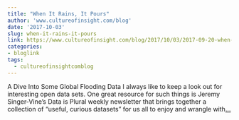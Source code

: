```yaml
---
title: "When It Rains, It Pours"
author: 'www.cultureofinsight.com/blog'
date: '2017-10-03'
slug: when-it-rains-it-pours
link: https://www.cultureofinsight.com/blog/2017/10/03/2017-09-20-when-it-rains-it-pours/
categories:
- bloglink
tags:
  - cultureofinsightcomblog
---
```


A Dive Into Some Global Flooding Data I always like to keep a look out for interesting open data sets. One great resource for such things is Jeremy Singer-Vine’s Data is Plural weekly newsletter that brings together a collection of “useful, curious datasets” for us all to enjoy and wrangle with[... <i class="fas fa-external-link-alt"></i>](https://www.cultureofinsight.com/blog/2017/10/03/2017-09-20-when-it-rains-it-pours/)

